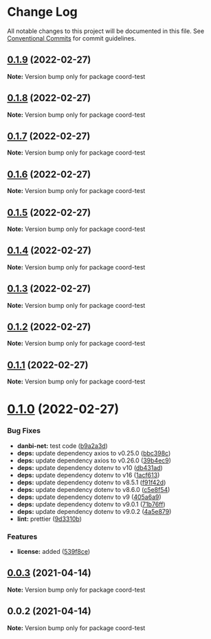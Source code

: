 # Change Log

All notable changes to this project will be documented in this file.
See [Conventional Commits](https://conventionalcommits.org) for commit guidelines.

## [0.1.9](https://github.com/danbi-fi/packages/compare/coord-test@0.1.8...coord-test@0.1.9) (2022-02-27)

**Note:** Version bump only for package coord-test





## [0.1.8](https://github.com/danbi-fi/packages/compare/coord-test@0.1.7...coord-test@0.1.8) (2022-02-27)

**Note:** Version bump only for package coord-test





## [0.1.7](https://github.com/danbi-fi/packages/compare/coord-test@0.1.6...coord-test@0.1.7) (2022-02-27)

**Note:** Version bump only for package coord-test





## [0.1.6](https://github.com/danbi-fi/packages/compare/coord-test@0.1.5...coord-test@0.1.6) (2022-02-27)

**Note:** Version bump only for package coord-test





## [0.1.5](https://github.com/danbi-fi/packages/compare/coord-test@0.1.4...coord-test@0.1.5) (2022-02-27)

**Note:** Version bump only for package coord-test





## [0.1.4](https://github.com/danbi-fi/packages/compare/coord-test@0.1.3...coord-test@0.1.4) (2022-02-27)

**Note:** Version bump only for package coord-test





## [0.1.3](https://github.com/danbi-fi/packages/compare/coord-test@0.1.2...coord-test@0.1.3) (2022-02-27)

**Note:** Version bump only for package coord-test





## [0.1.2](https://github.com/danbi-fi/packages/compare/coord-test@0.1.1...coord-test@0.1.2) (2022-02-27)

**Note:** Version bump only for package coord-test





## [0.1.1](https://github.com/danbi-fi/packages/compare/coord-test@0.1.0...coord-test@0.1.1) (2022-02-27)

**Note:** Version bump only for package coord-test





# [0.1.0](https://github.com/danbi-fi/packages/compare/coord-test@0.0.3...coord-test@0.1.0) (2022-02-27)


### Bug Fixes

* **danbi-net:** test code ([b9a2a3d](https://github.com/danbi-fi/packages/commit/b9a2a3d999c2b9ead131ce4b5a04e9b8142b43be))
* **deps:** update dependency axios to v0.25.0 ([bbc398c](https://github.com/danbi-fi/packages/commit/bbc398cc31743153f0d8ca437ba8cb20aee8d282))
* **deps:** update dependency axios to v0.26.0 ([39b4ec9](https://github.com/danbi-fi/packages/commit/39b4ec96007838520ee100deaa3ea34fd752401e))
* **deps:** update dependency dotenv to v10 ([db431ad](https://github.com/danbi-fi/packages/commit/db431ad5193d995d61b155394d55c35b3f6ad5f1))
* **deps:** update dependency dotenv to v16 ([1acf613](https://github.com/danbi-fi/packages/commit/1acf613fa4fe9c46bf39b514a276180881013d58))
* **deps:** update dependency dotenv to v8.5.1 ([f91f42d](https://github.com/danbi-fi/packages/commit/f91f42dc6b099d3cb51ec3b55f4d3f78e2ee6245))
* **deps:** update dependency dotenv to v8.6.0 ([c5e8f54](https://github.com/danbi-fi/packages/commit/c5e8f54de9322c83f0383d892fc1fabcdc8c29cc))
* **deps:** update dependency dotenv to v9 ([405a6a9](https://github.com/danbi-fi/packages/commit/405a6a9de0facf44cce42d9fb6dc213223faebe0))
* **deps:** update dependency dotenv to v9.0.1 ([71b76ff](https://github.com/danbi-fi/packages/commit/71b76fffe4aa387cba04ea74e382f8f539c51b53))
* **deps:** update dependency dotenv to v9.0.2 ([4a5e879](https://github.com/danbi-fi/packages/commit/4a5e879dbd528ccda18a5a7168f26c51e88bfa78))
* **lint:** prettier ([9d3310b](https://github.com/danbi-fi/packages/commit/9d3310bc76af8e2b49ee4d55d25d47430ffbafeb))


### Features

* **license:** added ([539f8ce](https://github.com/danbi-fi/packages/commit/539f8cec0db60723bba26dc214dcc68da0d12c31))





## [0.0.3](https://github.com/danbi-fi/packages/compare/coord-test@0.0.2...coord-test@0.0.3) (2021-04-14)

**Note:** Version bump only for package coord-test





## 0.0.2 (2021-04-14)

**Note:** Version bump only for package coord-test
